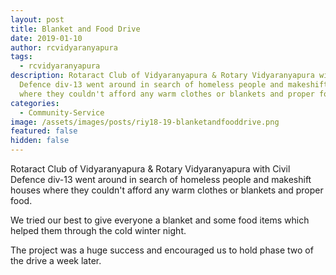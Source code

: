 ```yaml
---
layout: post
title: Blanket and Food Drive
date: 2019-01-10
author: rcvidyaranyapura
tags:
  - rcvidyaranyapura
description: Rotaract Club of Vidyaranyapura & Rotary Vidyaranyapura with Civil
  Defence div-13 went around in search of homeless people and makeshift houses
  where they couldn't afford any warm clothes or blankets and proper food.
categories:
  - Community-Service
image: /assets/images/posts/riy18-19-blanketandfooddrive.png
featured: false
hidden: false
---
```

Rotaract Club of Vidyaranyapura & Rotary Vidyaranyapura with Civil Defence div-13 went around in search of homeless people and makeshift houses where they couldn't afford any warm clothes or blankets and proper food.

We tried our best to give everyone a blanket and some food items which helped them through the cold winter night.

The project was a huge success and encouraged us to hold phase two of the drive a week later.